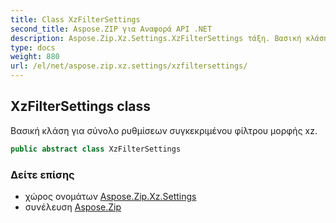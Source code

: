 ```yaml
---
title: Class XzFilterSettings
second_title: Aspose.ZIP για Αναφορά API .NET
description: Aspose.Zip.Xz.Settings.XzFilterSettings τάξη. Βασική κλάση για σύνολο ρυθμίσεων συγκεκριμένου φίλτρου μορφής xz.
type: docs
weight: 880
url: /el/net/aspose.zip.xz.settings/xzfiltersettings/
---
```

## XzFilterSettings class

Βασική κλάση για σύνολο ρυθμίσεων συγκεκριμένου φίλτρου μορφής xz.

```csharp
public abstract class XzFilterSettings
```

### Δείτε επίσης

* χώρος ονομάτων [Aspose.Zip.Xz.Settings](../../aspose.zip.xz.settings/)
* συνέλευση [Aspose.Zip](../../)


